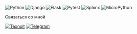 ![Python](https://img.shields.io/badge/-Python-f79a34?&logo=Python)
![Django](https://img.shields.io/badge/-Django-f79a34?&logo=Django)
![Flask](https://img.shields.io/badge/-Flask-f79a34?&logo=Flask)
![Pytest](https://img.shields.io/badge/-Pytest-f79a34?&logo=Pytest)
![Sphinx](https://img.shields.io/badge/-Sphinx-f79a34?&logo=Sphinx)
![MicroPython](https://img.shields.io/badge/-MicroPython-f79a34?&logo=MicroPython)

Связаться со мной

[![Texnoit](https://img.shields.io/badge/-TexnoIT-f79a34??style=plastic&logo=site)](https://www.texnoit.com)
[![Telegram](https://img.shields.io/badge/-Telegram-f79a34??style=plastic&logo=telegram)](https://t.me/texnoit_com)
